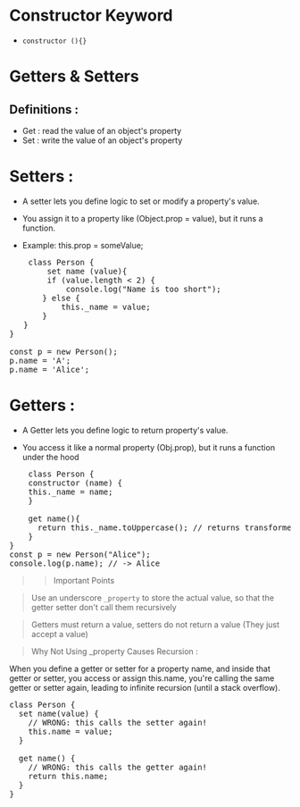 # Constructor Keyword
- <code>constructor (){}</code>


# Getters & Setters

## Definitions :
- Get : read the value of an object's property
- Set : write the value of an object's property

# Setters :

- A setter lets you define logic to set or modify a property's value.

- You assign it to a property like (Object.prop = value), but it runs a function.

- Example: this.prop = someValue;

<pre>
	class Person {
		set name (value){
		if (value.length < 2) {
			console.log("Name is too short");
	   } else {
		   this._name = value;
	   } 
   }
}

const p = new Person();
p.name = 'A';
p.name = 'Alice';
</pre>


# Getters :

- A Getter lets you define logic to return property's value.

- You access it like a normal property (Obj.prop), but it runs a function under the hood

<pre>
	class Person {
	constructor (name) {
	this._name = name;
	}

	get name(){
	  return this._name.toUppercase(); // returns transformed value
	}
}
const p = new Person("Alice");
console.log(p.name); // -> Alice
</pre>


>> Important Points 

> Use an underscore <code>_property</code> to store the actual value, so that the getter setter don't call them recursively

> Getters must return a value, setters do not return a value (They just accept a value)

> Why Not Using _property Causes Recursion : 
   
   When you define a getter or setter for a property name, and inside
   that getter or setter, you access or assign this.name, you're
   calling the same getter or setter again, leading to infinite
   recursion (until a stack overflow).

<pre>
class Person {
  set name(value) {
    // WRONG: this calls the setter again!
    this.name = value;
  }

  get name() {
    // WRONG: this calls the getter again!
    return this.name;
  }
}
</pre>
